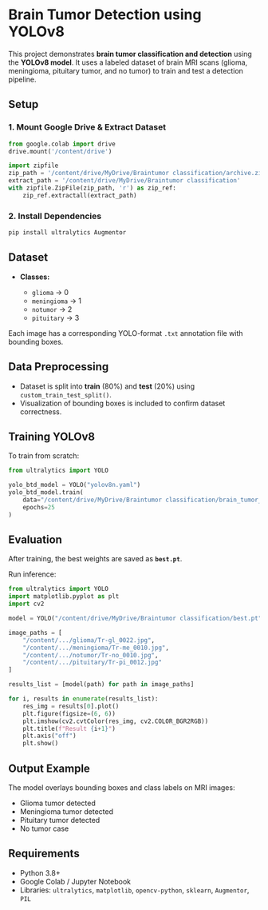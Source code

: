 

# Brain Tumor Detection using YOLOv8

This project demonstrates **brain tumor classification and detection** using the **YOLOv8 model**.
It uses a labeled dataset of brain MRI scans (glioma, meningioma, pituitary tumor, and no tumor) to train and test a detection pipeline.

##  Setup


### 1. Mount Google Drive & Extract Dataset

```python
from google.colab import drive
drive.mount('/content/drive')

import zipfile
zip_path = '/content/drive/MyDrive/Braintumor classification/archive.zip'
extract_path = '/content/drive/MyDrive/Braintumor classification'
with zipfile.ZipFile(zip_path, 'r') as zip_ref:
    zip_ref.extractall(extract_path)
```

### 2. Install Dependencies

```bash
pip install ultralytics Augmentor
```

##  Dataset

* **Classes:**

  * `glioma` → 0
  * `meningioma` → 1
  * `notumor` → 2
  * `pituitary` → 3

Each image has a corresponding YOLO-format `.txt` annotation file with bounding boxes.

##  Data Preprocessing

* Dataset is split into **train** (80%) and **test** (20%) using `custom_train_test_split()`.
* Visualization of bounding boxes is included to confirm dataset correctness.

##  Training YOLOv8

To train from scratch:

```python
from ultralytics import YOLO

yolo_btd_model = YOLO("yolov8n.yaml")
yolo_btd_model.train(
    data="/content/drive/MyDrive/Braintumor classification/brain_tumor_dataset.yaml",
    epochs=25
)
```

##  Evaluation

After training, the best weights are saved as **`best.pt`**.

Run inference:

```python
from ultralytics import YOLO
import matplotlib.pyplot as plt
import cv2

model = YOLO("/content/drive/MyDrive/Braintumor classification/best.pt")

image_paths = [
    "/content/.../glioma/Tr-gl_0022.jpg",
    "/content/.../meningioma/Tr-me_0010.jpg",
    "/content/.../notumor/Tr-no_0010.jpg",
    "/content/.../pituitary/Tr-pi_0012.jpg"
]

results_list = [model(path) for path in image_paths]

for i, results in enumerate(results_list):
    res_img = results[0].plot()
    plt.figure(figsize=(6, 6))
    plt.imshow(cv2.cvtColor(res_img, cv2.COLOR_BGR2RGB))
    plt.title(f"Result {i+1}")
    plt.axis("off")
    plt.show()
```

##  Output Example

The model overlays bounding boxes and class labels on MRI images:

* Glioma tumor detected
* Meningioma tumor detected
* Pituitary tumor detected
* No tumor case

##  Requirements

* Python 3.8+
* Google Colab / Jupyter Notebook
* Libraries: `ultralytics`, `matplotlib`, `opencv-python`, `sklearn`, `Augmentor`, `PIL`
